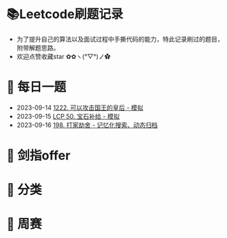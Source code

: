 # 📚Leetcode刷题记录
* 为了提升自己的算法以及面试过程中手撕代码的能力，特此记录刷过的题目，附带解题思路。
* 欢迎点赞收藏star ✿✿ヽ(°▽°)ノ✿

# 🚀 每日一题
* 2023-09-14 [1222. 可以攻击国王的皇后 - 模拟](https://leetcode.cn/problems/queens-that-can-attack-the-king/)
* 2023-09-15 [LCP 50. 宝石补给 - 模拟](https://leetcode.cn/problems/WHnhjV/)
* 2023-09-16 [198. 打家劫舍 - 记忆化搜索、动态归档](https://leetcode.cn/problems/house-robber/)
# 🚀 剑指offer

# 🚀 分类

# 🚀 周赛


